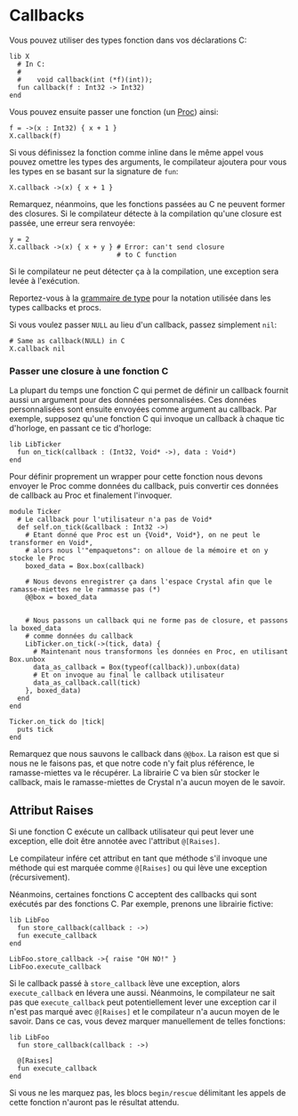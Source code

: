 # Callbacks

Vous pouvez utiliser des types fonction dans vos déclarations C:

```crystal
lib X
  # In C:
  #
  #    void callback(int (*f)(int));
  fun callback(f : Int32 -> Int32)
end
```

Vous pouvez ensuite passer une fonction (un [Proc](http://crystal-lang.org/api/Proc.html)) ainsi:

```crystal
f = ->(x : Int32) { x + 1 }
X.callback(f)
```

Si vous définissez la fonction comme inline dans le même appel vous pouvez omettre les types des arguments,
le compilateur ajoutera pour vous les types en se basant sur la signature de `fun`:

```crystal
X.callback ->(x) { x + 1 }
```

Remarquez, néanmoins, que les fonctions passées au C ne peuvent former des closures.
Si le compilateur détecte à la compilation qu'une closure est passée, une erreur sera renvoyée:

```crystal
y = 2
X.callback ->(x) { x + y } # Error: can't send closure
                           # to C function
```

Si le compilateur ne peut détecter ça à la compilation, une exception sera levée à l'exécution.

Reportez-vous à la [grammaire de type](../type_grammar.html) pour la notation utilisée dans les types callbacks et procs.

Si vous voulez passer `NULL` au lieu d'un callback, passez simplement `nil`:

```crystal
# Same as callback(NULL) in C
X.callback nil
```

### Passer une closure à une fonction C

La plupart du temps une fonction C qui permet de définir un callback fournit aussi un argument pour des données personnalisées.
Ces données personnalisées sont ensuite envoyées comme argument au callback.
Par exemple, supposez qu'une fonction C qui invoque un callback à chaque tic d'horloge, en passant ce tic d'horloge:

```crystal
lib LibTicker
  fun on_tick(callback : (Int32, Void* ->), data : Void*)
end
```

Pour définir proprement un wrapper pour cette fonction nous devons envoyer le Proc comme données du callback, puis convertir ces données de callback au Proc et finalement l'invoquer.

```crystal
module Ticker
  # Le callback pour l'utilisateur n'a pas de Void*
  def self.on_tick(&callback : Int32 ->)
    # Etant donné que Proc est un {Void*, Void*}, on ne peut le transformer en Void*,
    # alors nous l'"empaquetons": on alloue de la mémoire et on y stocke le Proc
    boxed_data = Box.box(callback)

    # Nous devons enregistrer ça dans l'espace Crystal afin que le ramasse-miettes ne le rammasse pas (*)
    @@box = boxed_data


    # Nous passons un callback qui ne forme pas de closure, et passons la boxed_data
    # comme données du callback
    LibTicker.on_tick(->(tick, data) {
      # Maintenant nous transformons les données en Proc, en utilisant Box.unbox
      data_as_callback = Box(typeof(callback)).unbox(data)
      # Et on invoque au final le callback utilisateur
      data_as_callback.call(tick)
    }, boxed_data)
  end
end

Ticker.on_tick do |tick|
  puts tick
end
```

Remarquez que nous sauvons le callback dans `@@box`.
La raison est que si nous ne le faisons pas, et que notre code n'y fait plus référence, le ramasse-miettes va le récupérer.
La librairie C va bien sûr stocker le callback, mais le ramasse-miettes de Crystal n'a aucun moyen de le savoir.

## Attribut Raises

Si une fonction C exécute un callback utilisateur qui peut lever une exception,
elle doit être annotée avec l'attribut `@[Raises]`.

Le compilateur infére cet attribut en tant que méthode s'il invoque une méthode qui est marquée comme `@[Raises]` ou qui lève une exception (récursivement).

Néanmoins, certaines fonctions C acceptent des callbacks qui sont exécutés par des fonctions C.
Par exemple, prenons une librairie fictive:

```crystal
lib LibFoo
  fun store_callback(callback : ->)
  fun execute_callback
end

LibFoo.store_callback ->{ raise "OH NO!" }
LibFoo.execute_callback
```

Si le callback passé à `store_callback` lève une exception, alors `execute_callback` en lévera une aussi.
Néanmoins, le compilateur ne sait pas que `execute_callback` peut potentiellement lever une exception car il n'est pas marqué avec `@[Raises]` et le compilateur n'a aucun moyen de le savoir. Dans ce cas, vous devez marquer manuellement de telles fonctions:

```crystal
lib LibFoo
  fun store_callback(callback : ->)

  @[Raises]
  fun execute_callback
end
```

Si vous ne les marquez pas, les blocs `begin/rescue` délimitant les appels de cette fonction n'auront pas le résultat attendu.
